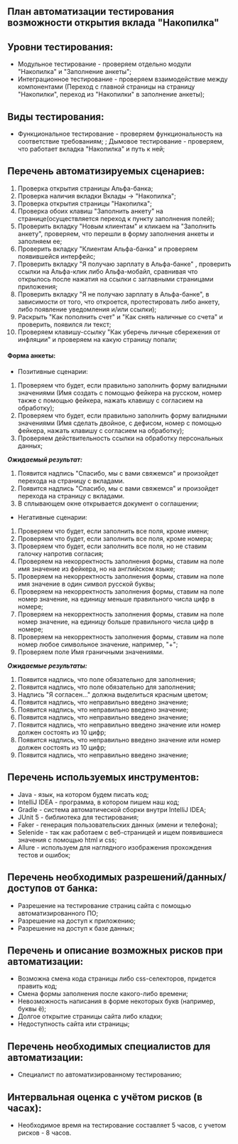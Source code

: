 ## План автоматизации тестирования возможности открытия вклада "Накопилка"

## Уровни тестирования: 
* Модульное тестирование - проверяем отдельно модули "Накопилка" и "Заполнение анкеты";
* Интеграционное тестирование - проверяем взаимодействие между компонентами (Переход с главной страницы на страницу "Накопилки", переход из "Накопилки" в заполнение анкеты);

## Виды тестирования: 
* Функциональное тестирование - проверяем функциональность на соответствие требованиям;
; Дымовое тестирование - проверяем, что работает вкладка "Накопилка" и путь к ней;

## Перечень автоматизируемых сценариев:
 
1. Проверка открытия страницы Альфа-банка;
1. Проверка наличия вкладки Вклады -> "Накопилка";
1. Проверка открытия страницы "Накопилка";
1. Проверка обоих клавиш "Заполнить анкету" на странице(осуществляется переход к пункту заполнения полей);
1. Проверить вкладку "Новым клиентам" и кликаем на "Заполнить анкету", проверяем, что перешли в форму заполнения анкеты и заполняем ее;
1. Проверить вкладку "Клиентам Альфа-банка" и проверяем появившейся интерфейс;
1. Проверить вкладку "Я получаю зарплату в Альфа-банке" , проверить ссылки на Альфа-клик либо Альфа-мобайл, сравнивая что открылось после нажатия на ссылки с заглавными страницами приложения;
1. Проверить вкладку "Я не получаю зарплату в Альфа-банке", в зависимости от того, что откроется, протестировать либо анкету, либо появление уведомления и/или ссылки);
1. Раскрыть "Как пополнить счет" и "Как снять наличные со счета" и проверить, появился ли текст;
1. Проверяем клавишу-ссылку "Как уберечь личные сбережения от инфляции" и проверяем на какую страницу попали;

#### Форма анкеты:
* Позитивные сценарии: 
1. Проверяем что будет, если правильно заполнить форму валидными значениями (Имя создать с помощью фейкера на русском, номер также с помощью фейкера, нажать клавишу с согласием на обработку);
1. Проверяем что будет, если правильно заполнить форму валидными значениями (Имя сделать двойное, с дефисом, номер с помощью фейкера, нажать клавишу с согласием на обработку);
1. Проверяем действительность ссылки на обработку персональных данных;

**_Ожидаемый результат:_**
1. Появится надпись "Спасибо, мы с вами свяжемся" и произойдет перехода на страницу с вкладами.
1. Появится надпись "Спасибо, мы с вами свяжемся" и произойдет перехода на страницу с вкладами.
1. В сплывающем окне открывается документ о соглашении;

* Негативные сценарии:
1. Проверяем что будет, если заполнить все поля, кроме имени;
1. Проверяем что будет, если заполнить все поля, кроме номера;
1. Проверяем что будет, если заполнить все поля, но не ставим галочку напротив согласия;
1. Проверяем на некорректность заполнения формы, ставим на поле имя значение из фейкера, но на английском языке;
1. Проверяем на некорректность заполнения формы, ставим на поле имя значение в один символ русской буквы;
1. Проверяем на некорректность заполнения формы, ставим на поле номер значение, на единицу меньше правильного числа цифр в номере;
1. Проверяем на некорректность заполнения формы, ставим на поле номер значение, на единицу больше правильного числа цифр в номере;
1. Проверяем на некорректность заполнения формы, ставим на поле номер любое символьное значение, например, "+";
1. Проверяем поле Имя граничными значениями.

**_Ожидаемые результаты:_**
1. Появится надпись, что поле обязательно для заполнения;
1. Появится надпись, что поле обязательно для заполнения;
1. Надпись "Я согласен…" должна выделиться красным цветом;
1. Появится надпись, что неправильно введено значение;
1. Появится надпись, что неправильно введено значение;
1. Появится надпись, что неправильно введено значение;
1. Появится надпись, что неправильно введено значение или номер должен состоять из 10 цифр;
1. Появится надпись, что неправильно введено значение или номер должен состоять из 10 цифр;
1. Появится надпись, что неправильно введено значение;

## Перечень используемых инструментов:
* Java - язык, на котором будем писать код;
* IntelliJ IDEA - программа, в котором пишем наш код;
* Gradle - система автоматической сборки внутри IntelliJ IDEA;
* JUnit 5 - библиотека для тестирования;
* Faker - генерация пользовательских данных (имени и телефона);
* Selenide - так как работаем с веб-страницей и ищем появившиеся значения с помощью html и css;
* Allure - используем для наглядного изображения прохождения тестов и ошибок;
 
## Перечень необходимых разрешений/данных/доступов от банка:
* Разрешение на тестирование страниц сайта с помощью автоматизированного ПО;
* Разрешение на доступ к приложению;
* Разрешение на доступ к базе данных;

## Перечень и описание возможных рисков при автоматизации:
* Возможна смена кода страницы либо css-селекторов, придется править код;
* Смена формы заполнения после какого-либо времени;
* Невозможность написания в форме некоторых букв (например, буквы ё);
* Долгое открытие страницы сайта либо кладки;
* Недоступность сайта или страницы;
 
## Перечень необходимых специалистов для автоматизации:
* Специалист по автоматизированному тестированию;

## Интервальная оценка с учётом рисков (в часах):
* Необходимое время на тестирование составляет 5 часов, с учетом рисков - 8 часов. 


